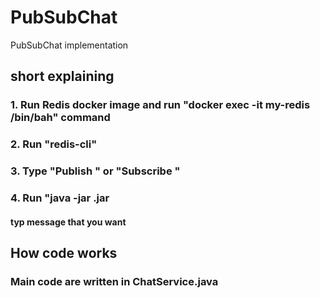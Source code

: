 # PubSubChat
PubSubChat implementation

## short explaining
### 1. Run Redis docker image and run "docker exec -it my-redis /bin/bah" command
### 2. Run "redis-cli"
### 3. Type "Publish <chatRoomName> <message>"  or "Subscribe <chatRoomName>" 
### 4. Run "java -jar <SNAPSHOT jar name>.jar 
#### typ message that you want

## How code works
### Main code are written in ChatService.java
